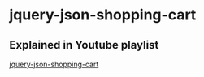 # jquery-json-shopping-cart

## Explained in Youtube playlist
[jquery-json-shopping-cart](https://www.youtube.com/playlist?list=PLJC3VeYMd-excMThpy1Sl6j5x3J_88KBh)
